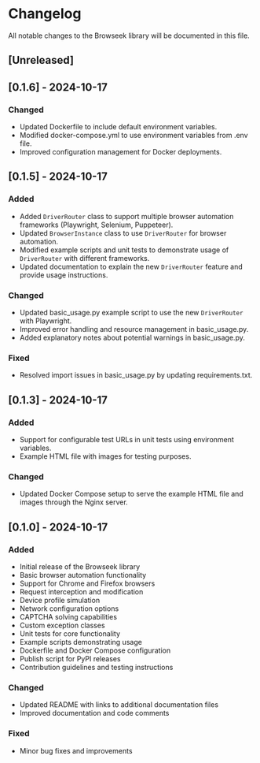 # Changelog

All notable changes to the Browseek library will be documented in this file.

## [Unreleased]

## [0.1.6] - 2024-10-17
### Changed
- Updated Dockerfile to include default environment variables.
- Modified docker-compose.yml to use environment variables from .env file.
- Improved configuration management for Docker deployments.

## [0.1.5] - 2024-10-17
### Added
- Added `DriverRouter` class to support multiple browser automation frameworks (Playwright, Selenium, Puppeteer).
- Updated `BrowserInstance` class to use `DriverRouter` for browser automation.
- Modified example scripts and unit tests to demonstrate usage of `DriverRouter` with different frameworks.
- Updated documentation to explain the new `DriverRouter` feature and provide usage instructions.

### Changed
- Updated basic_usage.py example script to use the new `DriverRouter` with Playwright.
- Improved error handling and resource management in basic_usage.py.
- Added explanatory notes about potential warnings in basic_usage.py.

### Fixed
- Resolved import issues in basic_usage.py by updating requirements.txt.

## [0.1.3] - 2024-10-17
### Added
- Support for configurable test URLs in unit tests using environment variables.
- Example HTML file with images for testing purposes.

### Changed
- Updated Docker Compose setup to serve the example HTML file and images through the Nginx server.

## [0.1.0] - 2024-10-17
### Added
- Initial release of the Browseek library
- Basic browser automation functionality
- Support for Chrome and Firefox browsers
- Request interception and modification
- Device profile simulation
- Network configuration options
- CAPTCHA solving capabilities
- Custom exception classes
- Unit tests for core functionality
- Example scripts demonstrating usage
- Dockerfile and Docker Compose configuration
- Publish script for PyPI releases
- Contribution guidelines and testing instructions

### Changed
- Updated README with links to additional documentation files
- Improved documentation and code comments

### Fixed
- Minor bug fixes and improvements
